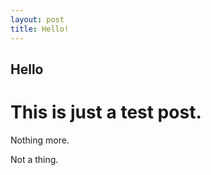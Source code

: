 ```yaml
---
layout: post
title: Hello!
---
```


## Hello

# This is just a test post.

Nothing more.

Not a thing.


